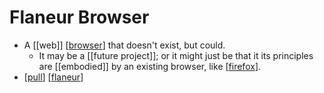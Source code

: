 # Flaneur Browser

- A [[web]] [[browser]] that doesn't exist, but could.
  - It may be a [[future project]]; or it might just be that it its principles are [[embodied]] by an existing browser, like [[firefox]].
- [[pull]] [[flaneur]]


[//begin]: # "Autogenerated link references for markdown compatibility"
[browser]: browser "Browser"
[firefox]: firefox "Firefox"
[pull]: pull "Pull"
[flaneur]: flaneur "Flaneur"
[//end]: # "Autogenerated link references"